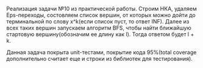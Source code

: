 Реализация задачи №10 из практической работы. Строим НКА, удаляем Eps-переходы, состовляем список вершин, от которых можно дойти до терминальной по слову x^k(если список пуст, то ответ INF). Далее из всех таких вершин запускаем алгоритм BFS, чтобы найти ближайшую стартовую вершину(обозначим ее длину как l). Тогда ответом будет l + k. 

Данная задача покрыта unit-тестами, покрытие кода 95%(total coverage дополнительно считает еще и строки из библиотек для тестирования).